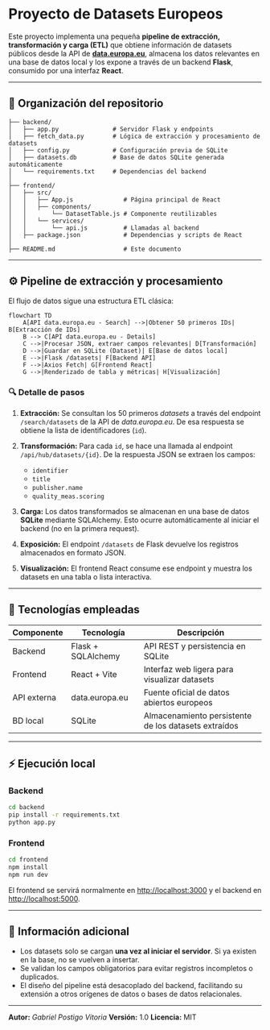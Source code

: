 # Proyecto de Datasets Europeos

Este proyecto implementa una pequeña **pipeline de extracción, transformación y carga (ETL)** que obtiene información de datasets públicos desde la API de **[data.europa.eu](https://data.europa.eu/en)**, almacena los datos relevantes en una base de datos local y los expone a través de un backend **Flask**, consumido por una interfaz **React**.

---

## 📁 Organización del repositorio

```
├── backend/
│   ├── app.py               # Servidor Flask y endpoints
│   ├── fetch_data.py        # Lógica de extracción y procesamiento de datasets
│   ├── config.py            # Configuración previa de SQLite
│   ├── datasets.db          # Base de datos SQLite generada automáticamente
│   └── requirements.txt     # Dependencias del backend
│
├── frontend/
│   ├── src/
│   │   ├── App.js              # Página principal de React
│   │   ├── components/         
│   │       └── DatasetTable.js # Componente reutilizables
│   │   └── services/        
│   │       └── api.js          # Llamadas al backend
│   ├── package.json            # Dependencias y scripts de React
│
├── README.md                   # Este documento
```

---

## ⚙️ Pipeline de extracción y procesamiento

El flujo de datos sigue una estructura ETL clásica:

```mermaid
flowchart TD
    A[API data.europa.eu - Search] -->|Obtener 50 primeros IDs| B[Extracción de IDs]
    B --> C[API data.europa.eu - Details]
    C -->|Procesar JSON, extraer campos relevantes| D[Transformación]
    D -->|Guardar en SQLite (Dataset)| E[Base de datos local]
    E -->|Flask /datasets| F[Backend API]
    F -->|Axios Fetch| G[Frontend React]
    G -->|Renderizado de tabla y métricas| H[Visualización]
```

### 🔍 Detalle de pasos

1. **Extracción:**
   Se consultan los 50 primeros *datasets* a través del endpoint `/search/datasets` de la API de *data.europa.eu*.
   De esa respuesta se obtiene la lista de identificadores (`id`).

2. **Transformación:**
   Para cada `id`, se hace una llamada al endpoint `/api/hub/datasets/{id}`.
   De la respuesta JSON se extraen los campos:

   * `identifier`
   * `title`
   * `publisher.name`
   * `quality_meas.scoring`

3. **Carga:**
   Los datos transformados se almacenan en una base de datos **SQLite** mediante SQLAlchemy.
   Esto ocurre automáticamente al iniciar el backend (no en la primera request).

4. **Exposición:**
   El endpoint `/datasets` de Flask devuelve los registros almacenados en formato JSON.

5. **Visualización:**
   El frontend React consume ese endpoint y muestra los datasets en una tabla o lista interactiva.

---

## 🧱 Tecnologías empleadas

| Componente  | Tecnología         | Descripción                                          |
| ----------- | ------------------ | ---------------------------------------------------- |
| Backend     | Flask + SQLAlchemy | API REST y persistencia en SQLite                    |
| Frontend    | React + Vite       | Interfaz web ligera para visualizar datasets         |
| API externa | data.europa.eu     | Fuente oficial de datos abiertos europeos            |
| BD local    | SQLite             | Almacenamiento persistente de los datasets extraídos |

---

## ⚡ Ejecución local

### Backend

```bash
cd backend
pip install -r requirements.txt
python app.py
```

### Frontend

```bash
cd frontend
npm install
npm run dev
```

El frontend se servirá normalmente en [http://localhost:3000](http://localhost:3000)
y el backend en [http://localhost:5000](http://localhost:5000).

---

## 📌 Información adicional

* Los datasets solo se cargan **una vez al iniciar el servidor**.
  Si ya existen en la base, no se vuelven a insertar.
* Se validan los campos obligatorios para evitar registros incompletos o duplicados.
* El diseño del pipeline está desacoplado del backend, facilitando su extensión a otros orígenes de datos o bases de datos relacionales.

---

**Autor:** *Gabriel Postigo Vitoria*
**Versión:** 1.0
**Licencia:** MIT
